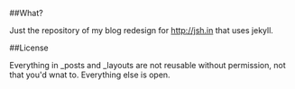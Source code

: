 ##What?

Just the repository of my blog redesign for http://jsh.in that uses jekyll.

##License

Everything in _posts and _layouts are not reusable without permission, not that you'd wnat to. Everything else is open.